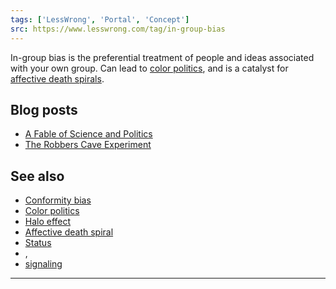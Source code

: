 ```yaml
---
tags: ['LessWrong', 'Portal', 'Concept']
src: https://www.lesswrong.com/tag/in-group-bias
---
```


In-group bias is the preferential treatment of people and ideas associated with your own group. Can lead to [color politics](https://www.lesswrong.com/tag/blues-and-greens-metaphor), and is a catalyst for [affective death spirals](https://www.lesswrong.com/tag/affective-death-spiral).

## Blog posts
- [A Fable of Science and Politics](http://lesswrong.com/lw/gt/a_fable_of_science_and_politics/)
- [The Robbers Cave Experiment](http://lesswrong.com/lw/lt/the_robbers_cave_experiment/)

## See also
- [Conformity bias](https://www.lesswrong.com/tag/conformity-bias)
- [Color politics](https://www.lesswrong.com/tag/blues-and-greens-metaphor)
- [Halo effect](https://www.lesswrong.com/tag/halo-effect)
- [Affective death spiral](https://www.lesswrong.com/tag/affective-death-spiral)
- [Status](https://www.lesswrong.com/tag/social-status)
- , 
- [signaling](https://www.lesswrong.com/tag/signaling)

 



---

